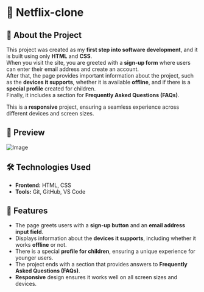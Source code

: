 # 🚀 Netflix-clone

## 📌 About the Project  
This project was created as my **first step into software development**, and it is built using only **HTML** and **CSS**.  
When you visit the site, you are greeted with a **sign-up form** where users can enter their email address and create an account.  
After that, the page provides important information about the project, such as the **devices it supports**, whether it is available **offline**, and if there is a **special profile** created for children.  
Finally, it includes a section for **Frequently Asked Questions (FAQs)**.  

This is a **responsive** project, ensuring a seamless experience across different devices and screen sizes.  


## 🎥 Preview  

![Image](https://github.com/user-attachments/assets/223816dd-c793-4258-9104-3c1997426f19)


## 🛠️ Technologies Used  
- **Frontend:** HTML, CSS
- **Tools:** Git, GitHub, VS Code


## 🚀 Features  
- The page greets users with a **sign-up button** and an **email address input field**.  
- Displays information about the **devices it supports**, including whether it works **offline** or not.  
- There is a special **profile for children**, ensuring a unique experience for younger users.  
- The project ends with a section that provides answers to **Frequently Asked Questions (FAQs)**.  
- **Responsive** design ensures it works well on all screen sizes and devices.  
